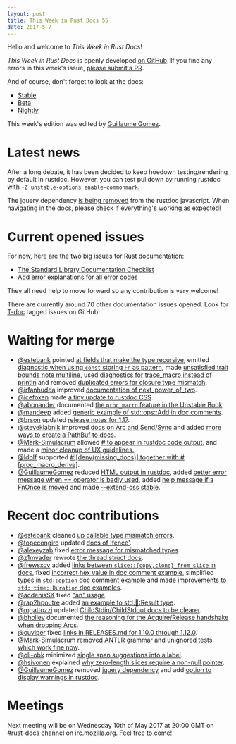 ```yaml
---
layout: post
title: This Week in Rust Docs 55
date: 2017-5-7
---
```


Hello and welcome to *This Week in Rust Docs*!

*This Week in Rust Docs* is openly developed [on GitHub](https://github.com/GuillaumeGomez/this-week-in-rust-docs).
If you find any errors in this week's issue, [please submit a PR](https://github.com/GuillaumeGomez/this-week-in-rust-docs/pulls).

And of course, don't forget to look at the docs:

* [Stable](https://doc.rust-lang.org/)
* [Beta](https://doc.rust-lang.org/beta/)
* [Nightly](https://doc.rust-lang.org/nightly/)

This week's edition was edited by [Guillaume Gomez](https://github.com/GuillaumeGomez).

# Latest news

After a long debate, it has been decided to keep hoedown testing/rendering by default in rustdoc. However, you can test pulldown by running rustdoc with `-Z unstable-options enable-commonmark`.

The jquery dependency [is being removed](https://github.com/rust-lang/rust/pull/41307) from the rustdoc javascript. When navigating in the docs, please check if everything's working as expected!

# Current opened issues

For now, here are the two big issues for Rust documentation:

* [The Standard Library Documentation Checklist](https://github.com/rust-lang/rust/issues/29329)
* [Add error explanations for all error codes](https://github.com/rust-lang/rust/issues/32777)

They all need help to move forward so any contribution is very welcome!

There are currently around 70 other documentation issues opened. Look for [T-doc](https://github.com/rust-lang/rust/labels/T-doc) tagged issues on GitHub!

# Waiting for merge

* [@estebank](https://github.com/estebank) pointed [at fields that make the type recursive](https://github.com/rust-lang/rust/pull/40857), emitted [diagnostic when using `const` storing `Fn` as pattern](https://github.com/rust-lang/rust/pull/41434), made [unsatisfied trait bounds note multiline](https://github.com/rust-lang/rust/pull/41489), used [diagnostics for trace_macro instead of println](https://github.com/rust-lang/rust/pull/41520) and removed [duplicated errors for closure type mismatch](https://github.com/rust-lang/rust/pull/41760).
* [@irfanhudda](https://github.com/irfanhudda) improved [documentation of next_power_of_two](https://github.com/rust-lang/rust/pull/40706).
* [@icefoxen](https://github.com/icefoxen) made [a tiny update to rustdoc CSS](https://github.com/rust-lang/rust/pull/40719).
* [@abonander](https://github.com/abonander) documented [the `proc_macro` feature in the Unstable Book](https://github.com/rust-lang/rust/pull/41476).
* [@mandeep](https://github.com/mandeep) added [generic example of std::ops::Add in doc comments](https://github.com/rust-lang/rust/pull/41612).
* [@brson](https://github.com/brson) updated [release notes for 1.17](https://github.com/rust-lang/rust/pull/41548).
* [@steveklabnik](https://github.com/steveklabnik) improved [docs on Arc<T> and Send/Sync](https://github.com/rust-lang/rust/pull/41536) and added [more ways to create a PathBuf to docs](https://github.com/rust-lang/rust/pull/41531).
* [@Mark-Simulacrum](https://github.com/Mark-Simulacrum) allowed [# to appear in rustdoc code output.](https://github.com/rust-lang/rust/pull/41785) and made a [minor cleanup of UX guidelines.](https://github.com/rust-lang/rust/pull/41791).
* [@Idolf](https://github.com/Idolf) supported [#![deny(missing_docs)] together with #[proc_macro_derive]](https://github.com/rust-lang/rust/pull/41747).
* [@GuillaumeGomez](https://github.com/GuillaumeGomez) reduced [HTML output in rustdoc](https://github.com/rust-lang/rust/pull/41384), added [better error message when == operator is badly used](https://github.com/rust-lang/rust/pull/41559), added [help message if a FnOnce is moved](https://github.com/rust-lang/rust/pull/41772) and made [--extend-css stable](https://github.com/rust-lang/rust/pull/41700).

# Recent doc contributions

* [@estebank](https://github.com/estebank) cleaned [up callable type mismatch errors](https://github.com/rust-lang/rust/pull/41488).
* [@topecongiro](https://github.com/topecongiro) updated [docs of 'fence'](https://github.com/rust-lang/rust/pull/41217).
* [@alexeyzab](https://github.com/alexeyzab) fixed [error message for mismatched types](https://github.com/rust-lang/rust/pull/41547).
* [@z1mvader](https://github.com/z1mvader) rewrote [the thread struct docs](https://github.com/rust-lang/rust/pull/41543).
* [@frewsxcv](https://github.com/frewsxcv) added [links between `slice::{copy,clone}_from_slice` in docs](https://github.com/rust-lang/rust/pull/41784), fixed [incorrect hex value in doc comment example](https://github.com/rust-lang/rust/pull/41688), simplified [types in `std::option` doc comment example](https://github.com/rust-lang/rust/pull/41749) and made [improvements to `std::time::Duration` doc examples](https://github.com/rust-lang/rust/pull/41720).
* [@acdenisSK](https://github.com/acdenisSK) fixed ["an" usage](https://github.com/rust-lang/rust/pull/41786).
* [@rap2hpoutre](https://github.com/rap2hpoutre) added [an example to std::thread::Result type](https://github.com/rust-lang/rust/pull/41768).
* [@mgattozzi](https://github.com/mgattozzi) updated [ChildStdin/ChildStdout docs to be clearer](https://github.com/rust-lang/rust/pull/41721).
* [@bholley](https://github.com/bholley) documented [the reasoning for the Acquire/Release handshake when dropping Arcs](https://github.com/rust-lang/rust/pull/41730).
* [@cuviper](https://github.com/cuviper) fixed [links in RELEASES.md for 1.10.0 through 1.12.0](https://github.com/rust-lang/rust/pull/41613).
* [@Mark-Simulacrum](https://github.com/Mark-Simulacrum) removed [ANTLR grammar](https://github.com/rust-lang/rust/pull/41705) and unignored [tests which work fine now](https://github.com/rust-lang/rust/pull/41629).
* [@oli-obk](https://github.com/oli-obk) minimized [single span suggestions into a label](https://github.com/rust-lang/rust/pull/40851).
* [@hsivonen](https://github.com/hsivonen) explained [why zero-length slices require a non-null pointer](https://github.com/rust-lang/rust/pull/41602).
* [@GuillaumeGomez](https://github.com/GuillaumeGomez) removed [jquery dependency](https://github.com/rust-lang/rust/pull/41307) and add [option to display warnings in rustdoc](https://github.com/rust-lang/rust/pull/41678).

# Meetings

Next meeting will be on Wednesday 10th of May 2017 at 20:00 GMT on #rust-docs channel on irc.mozilla.org. Feel free to come!
